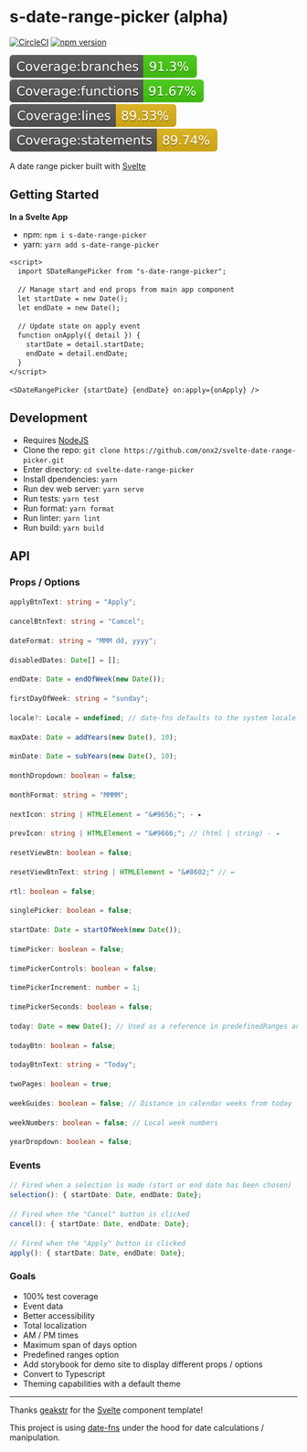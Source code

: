 # s-date-range-picker (alpha)

[![CircleCI](https://circleci.com/gh/onx2/svelte-date-range-picker/tree/master.svg?style=svg)](https://circleci.com/gh/onx2/svelte-date-range-picker/tree/master)
[![npm version](https://badge.fury.io/js/s-date-range-picker.svg)](https://badge.fury.io/js/s-date-range-picker)

![Branch coverage](./coverage/badge-branches.svg)
![Function coverage](./coverage/badge-functions.svg)
![Line coverage](./coverage/badge-lines.svg)
![Statement coverage](./coverage/badge-statements.svg)

A date range picker built with [Svelte](https://svelte.dev/)

## Getting Started

**In a Svelte App**

- npm: `npm i s-date-range-picker`
- yarn: `yarn add s-date-range-picker`

```svelte
<script>
  import SDateRangePicker from "s-date-range-picker";

  // Manage start and end props from main app component
  let startDate = new Date();
  let endDate = new Date();

  // Update state on apply event
  function onApply({ detail }) {
    startDate = detail.startDate;
    endDate = detail.endDate;
  }
</script>

<SDateRangePicker {startDate} {endDate} on:apply={onApply} />
```

## Development

- Requires [NodeJS](https://nodejs.org/)
- Clone the repo: `git clone https://github.com/onx2/svelte-date-range-picker.git`
- Enter directory: `cd svelte-date-range-picker`
- Install dpendencies: `yarn`
- Run dev web server: `yarn serve`
- Run tests: `yarn test`
- Run format: `yarn format`
- Run linter: `yarn lint`
- Run build: `yarn build`

## API

### Props / Options
```typescript
applyBtnText: string = "Apply";

cancelBtnText: string = "Camcel";

dateFormat: string = "MMM dd, yyyy";

disabledDates: Date[] = [];

endDate: Date = endOfWeek(new Date());

firstDayOfWeek: string = "sunday";

locale?: Locale = undefined; // date-fns defaults to the system locale.

maxDate: Date = addYears(new Date(), 10);

minDate: Date = subYears(new Date(), 10);

monthDropdown: boolean = false;

monthFormat: string = "MMMM";

nextIcon: string | HTMLElement = "&#9656;"; - ▸

prevIcon: string | HTMLElement = "&#9666;"; // (html | string) - ◂

resetViewBtn: boolean = false;

resetViewBtnText: string | HTMLElement = "&#8602;" // ↚

rtl: boolean = false;

singlePicker: boolean = false;

startDate: Date = startOfWeek(new Date());

timePicker: boolean = false;

timePickerControls: boolean = false;

timePickerIncrement: number = 1;

timePickerSeconds: boolean = false;

today: Date = new Date(); // Used as a reference in predefinedRanges and for underlining in calendar

todayBtn: boolean = false;

todayBtnText: string = "Today";

twoPages: boolean = true;

weekGuides: boolean = false; // Distance in calendar weeks from today

weekNumbers: boolean = false; // Local week numbers

yearDropdown: boolean = false;
```

### Events
```typescript
// Fired when a selection is made (start or end date has been chosen)
selection(): { startDate: Date, endDate: Date};

// Fired when the "Cancel" button is clicked
cancel(): { startDate: Date, endDate: Date};

// Fired when the "Apply" button is clicked
apply(): { startDate: Date, endDate: Date};
```

### Goals
- 100% test coverage
- Event data
- Better accessibility
- Total localization
- AM / PM times
- Maximum span of days option
- Predefined ranges option
- Add storybook for demo site to display different props / options
- Convert to Typescript
- Theming capabilities with a default theme
---

Thanks [geakstr](https://github.com/geakstr/svelte-3-rollup-typescript-vscode) for the [Svelte](https://svelte.dev/) component template!

This project is using [date-fns](https://date-fns.org/) under the hood for date calculations / manipulation.
